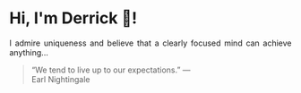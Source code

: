 # Hi, I'm Derrick 👋!
<p align="justify">I admire uniqueness and believe that a clearly focused mind can achieve anything...</p> 
<!-- #quote-start -->
<blockquote>&ldquo;We tend to live up to our expectations.&rdquo; &mdash; <footer>Earl Nightingale</footer></blockquote>
<!-- #quote-end -->
